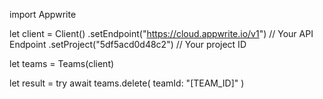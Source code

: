 import Appwrite

let client = Client()
    .setEndpoint("https://cloud.appwrite.io/v1") // Your API Endpoint
    .setProject("5df5acd0d48c2") // Your project ID

let teams = Teams(client)

let result = try await teams.delete(
    teamId: &quot;[TEAM_ID]&quot;
)

